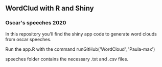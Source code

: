 ## WordClud with R and Shiny

### Oscar's speeches 2020

In this repository you'll find the shiny app code to generate word clouds from oscar speeches.

Run the app.R with the command runGitHub('WordCloud', 'Paula-max')

speeches folder contains the necessary .txt and .csv files.
